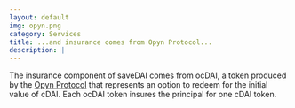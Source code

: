 ```yaml
---
layout: default
img: opyn.png
category: Services
title: ...and insurance comes from Opyn Protocol...
description: |
---
```

  The insurance component of saveDAI comes from ocDAI, a token produced by the [Opyn Protocol](https://www.opyn.co) that represents an option to redeem for the initial value of cDAI. Each ocDAI token insures the principal for one cDAI token.
